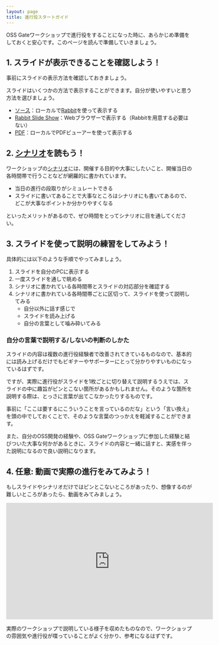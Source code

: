 ```yaml
---
layout: page
title: 進行役スタートガイド
---
```


OSS Gateワークショップで進行役をすることになった時に、あらかじめ準備をしておくと安心です。このページを読んで準備していきましょう。

## 1. スライドが表示できることを確認しよう！

事前にスライドの表示方法を確認しておきましょう。

スライドはいくつかの方法で表示することができます。自分が使いやすいと思う方法を選びましょう。

* [ソース](https://github.com/oss-gate/workshop/blob/master/tutorial/scenario.rab)：ローカルで[Rabbit](http://rabbit-shocker.org/)を使って表示する
* [Rabbit Slide Show](https://slide.rabbit-shocker.org/authors/oss-gate/workshop-tutorial/)：Webブラウザーで表示する（Rabbitを用意する必要はない）
* [PDF](https://slide.rabbit-shocker.org/authors/oss-gate/workshop-tutorial/scenario.pdf)：ローカルでPDFビューアーを使って表示する

## 2. [シナリオ](https://github.com/oss-gate/workshop/blob/master/tutorial/scenario.md)を読もう！

ワークショップの[シナリオ](https://github.com/oss-gate/workshop/blob/master/tutorial/scenario.md)には、開催する目的や大事にしたいこと、開催当日の各時間帯で行うことなどが網羅的に書かれています。

* 当日の進行の段取りがシミュレートできる
* スライドに書いてあることで大事なところはシナリオにも書いてあるので、どこが大事なポイントか分かりやすくなる

といったメリットがあるので、ぜひ時間をとってシナリオに目を通してください。

## 3. スライドを使って説明の練習をしてみよう！

具体的には以下のような手順でやってみましょう。

1. スライドを自分のPCに表示する
2. 一度スライドを通しで眺める
3. シナリオに書かれている各時間帯とスライドの対応部分を確認する
4. シナリオに書かれている各時間帯ごとに区切って、スライドを使って説明してみる
	* 自分以外に話す感じで
	* スライドを読み上げる
	* 自分の言葉として噛み砕いてみる

### 自分の言葉で説明する/しないの判断のしかた

スライドの内容は複数の進行役経験者で改善されてきているものなので、基本的には読み上げるだけでもビギナーやサポーターにとって分かりやすいものになっているはずです。

ですが、実際に進行役がスライドを1枚ごとに切り替えて説明するうえでは、スライドの中に趣旨がピンとこない箇所があるかもしれません。そのような箇所を説明する際は、とっさに言葉が出てこなかったりするものです。

事前に「ここは要するにこういうことを言っているのだな」という「言い換え」を頭の中でしておくことで、そのような言葉のつっかえを軽減することができます。

また、自分のOSS開発の経験や、OSS Gateワークショップに参加した経験と結びついた大事な何かがあるときに、スライドの内容と一緒に話すと、実感を伴った説明になるので良い説明になります。

## 4. 任意: 動画で実際の進行をみてみよう！

もしスライドやシナリオだけではピンとこないところがあったり、想像するのが難しいところがあったら、動画をみてみましょう。

<iframe width="560" height="315" src="https://www.youtube.com/embed/aqQn4c5vmS0?showinfo=0&rel=0" frameborder="0" allowfullscreen></iframe>

実際のワークショップで説明している様子を収めたものなので、ワークショップの雰囲気や進行役が喋っていることがよく分かり、参考になるはずです。
